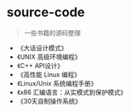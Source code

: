 # source-code

> 一些书籍的源码整理

* 《大话设计模式》
* 《UNIX 高级环境编程》
* 《C++ API设计》
* 《高性能 Linux 编程》
* 《Linux/Unix 系统编程手册》
* 《x86 汇编语言：从实模式到保护模式》
* 《30天自制操作系统》

